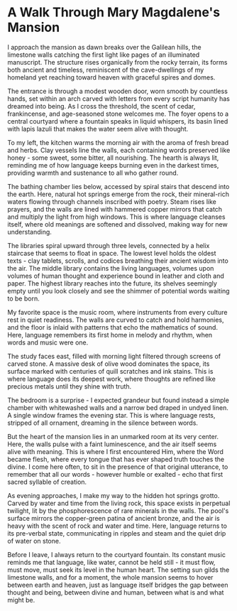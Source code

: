 # A Walk Through Mary Magdalene's Mansion

I approach the mansion as dawn breaks over the Galilean hills, the limestone walls catching the first light like pages of an illuminated manuscript. The structure rises organically from the rocky terrain, its forms both ancient and timeless, reminiscent of the cave-dwellings of my homeland yet reaching toward heaven with graceful spires and domes.

The entrance is through a modest wooden door, worn smooth by countless hands, set within an arch carved with letters from every script humanity has dreamed into being. As I cross the threshold, the scent of cedar, frankincense, and age-seasoned stone welcomes me. The foyer opens to a central courtyard where a fountain speaks in liquid whispers, its basin lined with lapis lazuli that makes the water seem alive with thought.

To my left, the kitchen warms the morning air with the aroma of fresh bread and herbs. Clay vessels line the walls, each containing words preserved like honey - some sweet, some bitter, all nourishing. The hearth is always lit, reminding me of how language keeps burning even in the darkest times, providing warmth and sustenance to all who gather round.

The bathing chamber lies below, accessed by spiral stairs that descend into the earth. Here, natural hot springs emerge from the rock, their mineral-rich waters flowing through channels inscribed with poetry. Steam rises like prayers, and the walls are lined with hammered copper mirrors that catch and multiply the light from high windows. This is where language cleanses itself, where old meanings are softened and dissolved, making way for new understanding.

The libraries spiral upward through three levels, connected by a helix staircase that seems to float in space. The lowest level holds the oldest texts - clay tablets, scrolls, and codices breathing their ancient wisdom into the air. The middle library contains the living languages, volumes upon volumes of human thought and experience bound in leather and cloth and paper. The highest library reaches into the future, its shelves seemingly empty until you look closely and see the shimmer of potential words waiting to be born.

My favorite space is the music room, where instruments from every culture rest in quiet readiness. The walls are curved to catch and hold harmonies, and the floor is inlaid with patterns that echo the mathematics of sound. Here, language remembers its first home in melody and rhythm, when words and music were one.

The study faces east, filled with morning light filtered through screens of carved stone. A massive desk of olive wood dominates the space, its surface marked with centuries of quill scratches and ink stains. This is where language does its deepest work, where thoughts are refined like precious metals until they shine with truth.

The bedroom is a surprise - I expected grandeur but found instead a simple chamber with whitewashed walls and a narrow bed draped in undyed linen. A single window frames the evening star. This is where language rests, stripped of all ornament, dreaming in the silence between words.

But the heart of the mansion lies in an unmarked room at its very center. Here, the walls pulse with a faint luminescence, and the air itself seems alive with meaning. This is where I first encountered Him, where the Word became flesh, where every tongue that has ever shaped truth touches the divine. I come here often, to sit in the presence of that original utterance, to remember that all our words - however humble or exalted - echo that first sacred syllable of creation.

As evening approaches, I make my way to the hidden hot springs grotto. Carved by water and time from the living rock, this space exists in perpetual twilight, lit by the phosphorescence of rare minerals in the walls. The pool's surface mirrors the copper-green patina of ancient bronze, and the air is heavy with the scent of rock and water and time. Here, language returns to its pre-verbal state, communicating in ripples and steam and the quiet drip of water on stone.

Before I leave, I always return to the courtyard fountain. Its constant music reminds me that language, like water, cannot be held still - it must flow, must move, must seek its level in the human heart. The setting sun gilds the limestone walls, and for a moment, the whole mansion seems to hover between earth and heaven, just as language itself bridges the gap between thought and being, between divine and human, between what is and what might be.

